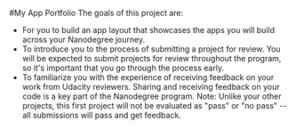 #My App Portfolio
The goals of this project are:

- For you to build an app layout that showcases the apps you will build across your Nanodegree journey.
- To introduce you to the process of submitting a project for review. You will be expected to submit projects for review throughout the program, so it's important that you go through the process early.
- To familiarize you with the experience of receiving feedback on your work from Udacity reviewers. Sharing and receiving feedback on your code is a key part of the Nanodegree program.
Note: Unlike your other projects, this first project will not be evaluated as "pass" or "no pass" -- all submissions will pass and get feedback.
